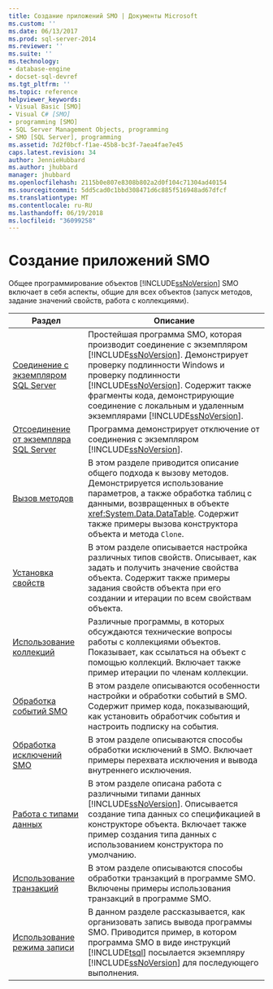```yaml
---
title: Создание приложений SMO | Документы Microsoft
ms.custom: ''
ms.date: 06/13/2017
ms.prod: sql-server-2014
ms.reviewer: ''
ms.suite: ''
ms.technology:
- database-engine
- docset-sql-devref
ms.tgt_pltfrm: ''
ms.topic: reference
helpviewer_keywords:
- Visual Basic [SMO]
- Visual C# [SMO]
- programming [SMO]
- SQL Server Management Objects, programming
- SMO [SQL Server], programming
ms.assetid: 7d2f0bcf-f1ae-45b8-bc3f-7aea4fae7e45
caps.latest.revision: 34
author: JennieHubbard
ms.author: jhubbard
manager: jhubbard
ms.openlocfilehash: 2115b0e807e8308b802a2d0f104c71304ad40154
ms.sourcegitcommit: 5dd5cad0c1bbd308471d6c885f516948ad67dfcf
ms.translationtype: MT
ms.contentlocale: ru-RU
ms.lasthandoff: 06/19/2018
ms.locfileid: "36099258"
---
```

# <a name="creating-smo-programs"></a>Создание приложений SMO
  Общее программирование объектов [!INCLUDE[ssNoVersion](../../../includes/ssnoversion-md.md)] SMO включает в себя аспекты, общие для всех объектов (запуск методов, задание значений свойств, работа с коллекциями).   
  
|Раздел|Описание|  
|-----------|-----------------|  
|[Соединение с экземпляром SQL Server](connecting-to-an-instance-of-sql-server.md)|Простейшая программа SMO, которая производит соединение с экземпляром [!INCLUDE[ssNoVersion](../../../includes/ssnoversion-md.md)]. Демонстрирует проверку подлинности Windows и проверку подлинности [!INCLUDE[ssNoVersion](../../../includes/ssnoversion-md.md)]. Содержит также фрагменты кода, демонстрирующие соединение с локальным и удаленным экземплярами [!INCLUDE[ssNoVersion](../../../includes/ssnoversion-md.md)].|  
|[Отсоединение от экземпляра SQL Server](disconnecting-from-an-instance-of-sql-server.md)|Программа демонстрирует отключение от соединения с экземпляром [!INCLUDE[ssNoVersion](../../../includes/ssnoversion-md.md)].|  
|[Вызов методов](calling-methods.md)|В этом разделе приводится описание общего подхода к вызову методов. Демонстрируется использование параметров, а также обработка таблиц с данными, возвращенных в объекте <xref:System.Data.DataTable>. Содержит также примеры вызова конструктора объекта и метода `Clone`.|  
|[Установка свойств](setting-properties-smo.md)|В этом разделе описывается настройка различных типов свойств. Описывает, как задать и получить значение свойства объекта. Содержит также примеры задания свойств объекта при его создании и итерации по всем свойствам объекта.|  
|[Использование коллекций](using-collections.md)|Различные программы, в которых обсуждаются технические вопросы работы с коллекциями объектов.  Показывает, как ссылаться на объект с помощью коллекций. Включает также пример итерации по членам коллекции. |  
|[Обработка событий SMO](handling-smo-events.md)|В этом разделе описываются особенности настройки и обработки событий в SMO. Содержит пример кода, показывающий, как установить обработчик события и настроить подписку на события.|  
|[Обработка исключений SMO](handling-smo-exceptions.md)|В этом разделе описываются способы обработки исключений в SMO. Включает примеры перехвата исключения и вывода внутреннего исключения. |  
|[Работа с типами данных](working-with-data-types.md)|В этом разделе описана работа с различными типами данных [!INCLUDE[ssNoVersion](../../../includes/ssnoversion-md.md)]. Описывается создание типа данных со спецификацией в конструкторе объекта.  Включает также пример создания типа данных с использованием конструктора по умолчанию.|  
|[Использование транзакций](using-transactions.md)|В этом разделе описываются способы обработки транзакций в программе SMO. Включены примеры использования транзакций в программе SMO.|  
|[Использование режима записи](using-capture-mode.md)|В данном разделе рассказывается, как организовать запись вывода программы SMO. Приводится пример, в котором программа SMO в виде инструкций [!INCLUDE[tsql](../../../includes/tsql-md.md)] посылается экземпляру [!INCLUDE[ssNoVersion](../../../includes/ssnoversion-md.md)] для последующего выполнения.|  
  
  